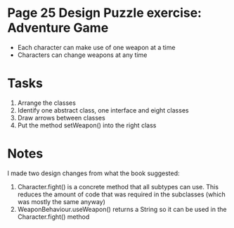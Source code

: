 # Page 25 Design Puzzle exercise: Adventure Game
- Each character can make use of one weapon at a time
- Characters can change weapons at any time

# Tasks
1. Arrange the classes
2. Identify one abstract class, one interface and eight classes
3. Draw arrows between classes
4. Put the method setWeapon() into the right class

# Notes
I made two design changes from what the book suggested:
1. Character.fight() is a concrete method that all subtypes can use. This reduces the amount of code that was required in the subclasses (which was mostly the same anyway)
2. WeaponBehaviour.useWeapon() returns a String so it can be used in the Character.fight() method
